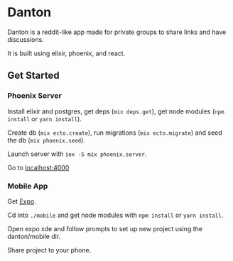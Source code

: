 # Danton

Danton is a reddit-like app made for private groups to share links and have discussions.

It is built using elixir, phoenix, and react.

## Get Started

### Phoenix Server

Install elixir and postgres, get deps (`mix deps.get`), get node modules (`npm install` or `yarn install`).

Create db (`mix ecto.create`), run migrations (`mix ecto.migrate`) and seed the db (`mix phoenix.seed`).

Launch server with `iex -S mix phoenix.server`.

Go to [localhost:4000](http://localhost:4000)

### Mobile App

Get [Expo](https://expo.io/).

Cd into `./mobile` and get node modules with `npm install` or `yarn install`.

Open expo xde and follow prompts to set up new project using the danton/mobile dir.

Share project to your phone.
